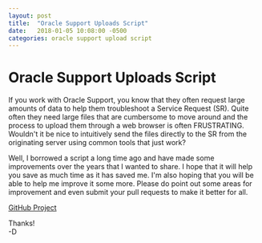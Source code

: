 ```yaml
---
layout: post
title:  "Oracle Support Uploads Script"
date:   2018-01-05 10:08:00 -0500
categories: oracle support upload script
---
```


# Oracle Support Uploads Script
If you work with Oracle Support, you know that they often request large amounts of data
to help them troubleshoot a Service Request (SR). Quite often they need large files that are 
cumbersome to move around and the process to upload them through a web browser is often
FRUSTRATING. Wouldn't it be nice to intuitively send the files directly to the SR from
the originating server using common tools that just work? 

Well, I borrowed a script a long time ago and have made some improvements
over the years that I wanted to share. I hope that it will help you save as much time as it has saved
me. I'm also hoping that you will be able to help me improve it some more. Please do point out some
areas for improvement and even submit your pull requests to make it better for all. 

[GitHub Project](https://github.com/jdthiele/oracle_support_upload)

Thanks!  
-D
